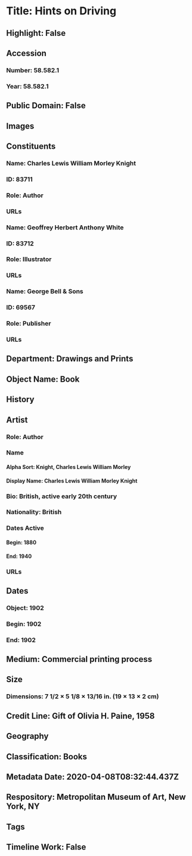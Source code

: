 # Title: Hints on Driving
## Highlight: False
## Accession
### Number: 58.582.1
### Year: 58.582.1
## Public Domain: False
## Images
## Constituents
### Name: Charles Lewis William Morley Knight
### ID: 83711
### Role: Author
### URLs
### Name: Geoffrey Herbert Anthony White
### ID: 83712
### Role: Illustrator
### URLs
### Name: George Bell &amp; Sons
### ID: 69567
### Role: Publisher
### URLs
## Department: Drawings and Prints
## Object Name: Book
## History
## Artist
### Role: Author
### Name
#### Alpha Sort: Knight, Charles Lewis William Morley
#### Display Name: Charles Lewis William Morley Knight
### Bio: British, active early 20th century
### Nationality: British
### Dates Active
#### Begin: 1880
#### End: 1940
### URLs
## Dates
### Object: 1902
### Begin: 1902
### End: 1902
## Medium: Commercial printing process
## Size
### Dimensions: 7 1/2 × 5 1/8 × 13/16 in. (19 × 13 × 2 cm)
## Credit Line: Gift of Olivia H. Paine, 1958
## Geography
## Classification: Books
## Metadata Date: 2020-04-08T08:32:44.437Z
## Respository: Metropolitan Museum of Art, New York, NY
## Tags
## Timeline Work: False